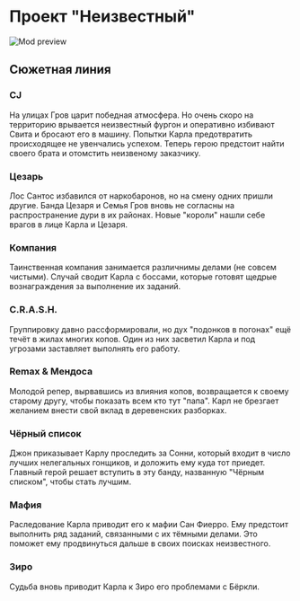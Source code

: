 # Проект "Неизвестный"

![Mod preview](http://ru-script.3dn.ru/_ld/6/27899882.png)

## Сюжетная линия

### CJ
На улицах Гров царит победная атмосфера. Но очень скоро на территорию врывается неизвестный фургон и оперативно избивают Свита и бросают его в машину. Попытки Карла предотвратить происходящее не увенчались успехом. Теперь герою предстоит найти своего брата и отомстить неизвеному заказчику.

### Цезарь
Лос Сантос избавился от наркобаронов, но на смену одних пришли другие. Банда Цезаря и Семья Гров вновь не согласны на распространение дури в их районах. Новые "короли" нашли себе врагов в лице Карла и Цезаря.

### Компания
Таинственная компания занимается различнимы делами (не совсем чистыми). Случай сводит Карла с боссами, которые готовят щедрые вознаграждения за выполнение их заданий.

### C.R.A.S.H.
Группировку давно рассформировали, но дух "подонков в погонах" ещё течёт в жилах многих копов. Один из них засветил Карла и под угрозами заставляет выполнять его работу.

### Remax & Мендоса
Молодой репер, вырвавшись из влияния копов, возвращается к своему старому другу, чтобы показать всем кто тут "папа". Карл не брезгает желанием внести свой вклад в деревенских разборках.

### Чёрный список
Джон приказывает Карлу проследить за Сонни, который входит в число лучших нелегальных гонщиков, и доложить ему куда тот приедет. Главный герой решает вступить в эту банду, названную "Чёрным списком", чтобы стать лучшим.

### Мафия
Раследование Карла приводит его к мафии Сан Фиерро. Ему предстоит выполнить ряд заданий, связанными с их тёмными делами. Это поможет ему продвинуться дальше в своих поисках неизвестного.

### Зиро
Судьба вновь приводит Карла к Зиро его проблемами с Бёркли.

